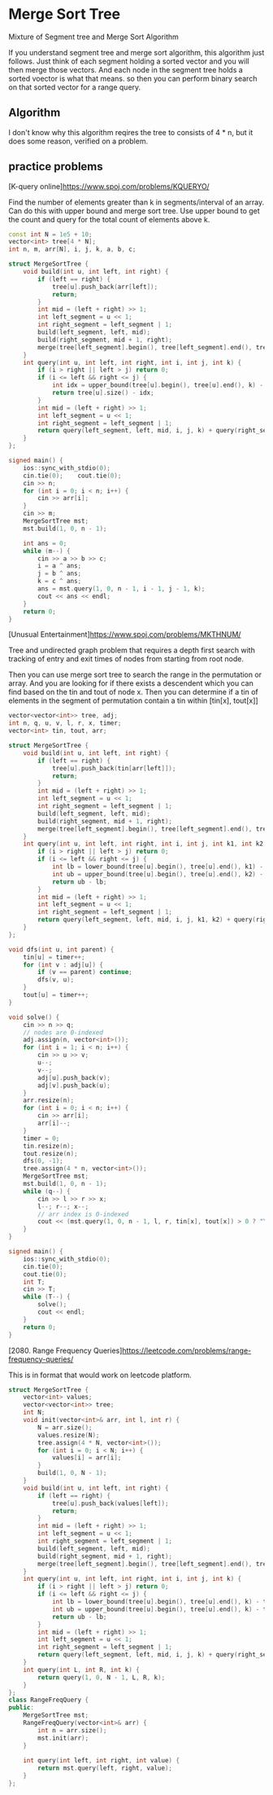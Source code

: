 # Merge Sort Tree

Mixture of Segment tree and Merge Sort Algorithm 

If you understand segment tree and merge sort algorithm, this algorithm just follows.  Just think of each segment holding a sorted vector and you will then merge those vectors.  And each node in the segment tree holds a sorted voector is what that means.  so then you can perform binary search on that sorted vector for a range query. 

## Algorithm

I don't know why this algorithm reqires the tree to consists of 4 * n, but it does some reason, verified on a problem.

## practice problems

[K-query online]<https://www.spoj.com/problems/KQUERYO/>

Find the number of elements greater than k in segments/interval of an array.  Can do this with upper bound and merge sort tree.  Use upper bound to get the count and query for the total count of elements above k.

```cpp
const int N = 1e5 + 10;
vector<int> tree[4 * N]; 
int n, m, arr[N], i, j, k, a, b, c;

struct MergeSortTree {
    void build(int u, int left, int right) {
        if (left == right) {
            tree[u].push_back(arr[left]);
            return;
        }
        int mid = (left + right) >> 1;
        int left_segment = u << 1;
        int right_segment = left_segment | 1;
        build(left_segment, left, mid);
        build(right_segment, mid + 1, right);
        merge(tree[left_segment].begin(), tree[left_segment].end(), tree[right_segment].begin(), tree[right_segment].end(), back_inserter(tree[u]));
    }
    int query(int u, int left, int right, int i, int j, int k) {
        if (i > right || left > j) return 0;
        if (i <= left && right <= j) {
            int idx = upper_bound(tree[u].begin(), tree[u].end(), k) - tree[u].begin();
            return tree[u].size() - idx;
        }
        int mid = (left + right) >> 1;
        int left_segment = u << 1;
        int right_segment = left_segment | 1;
        return query(left_segment, left, mid, i, j, k) + query(right_segment, mid + 1, right, i, j, k);
    }
};

signed main() {
    ios::sync_with_stdio(0);
    cin.tie(0);    cout.tie(0);
    cin >> n;
    for (int i = 0; i < n; i++) {
        cin >> arr[i];
    }
    cin >> m;
    MergeSortTree mst;
    mst.build(1, 0, n - 1);

    int ans = 0;
    while (m--) {
        cin >> a >> b >> c;
        i = a ^ ans;
        j = b ^ ans;
        k = c ^ ans;
        ans = mst.query(1, 0, n - 1, i - 1, j - 1, k);
        cout << ans << endl;
    }
    return 0;
}
```

[Unusual Entertainment]<https://www.spoj.com/problems/MKTHNUM/>

Tree and undirected graph problem that requires a depth first search with tracking of entry and exit times of nodes from starting from root node.  

Then you can use merge sort tree to search the range in the permutation or array.  And you are looking for if there exists a descendent which you can find based on the tin and tout of node x.  Then you can determine if a tin of elements in the segment of permutation contain a tin within [tin[x], tout[x]]

```cpp
vector<vector<int>> tree, adj;
int n, q, u, v, l, r, x, timer;
vector<int> tin, tout, arr;

struct MergeSortTree {
    void build(int u, int left, int right) {
        if (left == right) {
            tree[u].push_back(tin[arr[left]]);
            return;
        }
        int mid = (left + right) >> 1;
        int left_segment = u << 1;
        int right_segment = left_segment | 1;
        build(left_segment, left, mid);
        build(right_segment, mid + 1, right);
        merge(tree[left_segment].begin(), tree[left_segment].end(), tree[right_segment].begin(), tree[right_segment].end(), back_inserter(tree[u]));
    }
    int query(int u, int left, int right, int i, int j, int k1, int k2) {
        if (i > right || left > j) return 0;
        if (i <= left && right <= j) {
            int lb = lower_bound(tree[u].begin(), tree[u].end(), k1) - tree[u].begin();
            int ub = upper_bound(tree[u].begin(), tree[u].end(), k2) - tree[u].begin();
            return ub - lb;
        }
        int mid = (left + right) >> 1;
        int left_segment = u << 1;
        int right_segment = left_segment | 1;
        return query(left_segment, left, mid, i, j, k1, k2) + query(right_segment, mid + 1, right, i, j, k1, k2);
    }
};

void dfs(int u, int parent) {
    tin[u] = timer++;
    for (int v : adj[u]) {
        if (v == parent) continue;
        dfs(v, u);
    }
    tout[u] = timer++;
}

void solve() {
    cin >> n >> q;
    // nodes are 0-indexed
    adj.assign(n, vector<int>());
    for (int i = 1; i < n; i++) {
        cin >> u >> v;
        u--;
        v--;
        adj[u].push_back(v);
        adj[v].push_back(u);
    }
    arr.resize(n);
    for (int i = 0; i < n; i++) {
        cin >> arr[i];
        arr[i]--;
    }
    timer = 0;
    tin.resize(n);
    tout.resize(n);
    dfs(0, -1);
    tree.assign(4 * n, vector<int>());
    MergeSortTree mst;
    mst.build(1, 0, n - 1);
    while (q--) {
        cin >> l >> r >> x;
        l--; r--; x--;
        // arr index is 0-indexed
        cout << (mst.query(1, 0, n - 1, l, r, tin[x], tout[x]) > 0 ? "YES" : "NO") << endl;
    }
}

signed main() {
    ios::sync_with_stdio(0);
    cin.tie(0);    
    cout.tie(0);
    int T;
    cin >> T;
    while (T--) {
        solve();
        cout << endl;
    }
    return 0;
}
```

[2080. Range Frequency Queries]<https://leetcode.com/problems/range-frequency-queries/>

This is in format that would work on leetcode platform.

```cpp
struct MergeSortTree {
    vector<int> values;
    vector<vector<int>> tree;
    int N;
    void init(vector<int>& arr, int l, int r) {
        N = arr.size();
        values.resize(N);
        tree.assign(4 * N, vector<int>());
        for (int i = 0; i < N; i++) {
            values[i] = arr[i];
        }
        build(1, 0, N - 1);
    }
    void build(int u, int left, int right) {
        if (left == right) {
            tree[u].push_back(values[left]);
            return;
        }
        int mid = (left + right) >> 1;
        int left_segment = u << 1;
        int right_segment = left_segment | 1;
        build(left_segment, left, mid);
        build(right_segment, mid + 1, right);
        merge(tree[left_segment].begin(), tree[left_segment].end(), tree[right_segment].begin(), tree[right_segment].end(), back_inserter(tree[u]));
    }
    int query(int u, int left, int right, int i, int j, int k) {
        if (i > right || left > j) return 0;
        if (i <= left && right <= j) {
            int lb = lower_bound(tree[u].begin(), tree[u].end(), k) - tree[u].begin();
            int ub = upper_bound(tree[u].begin(), tree[u].end(), k) - tree[u].begin();
            return ub - lb;
        }
        int mid = (left + right) >> 1;
        int left_segment = u << 1;
        int right_segment = left_segment | 1;
        return query(left_segment, left, mid, i, j, k) + query(right_segment, mid + 1, right, i, j, k);
    }
    int query(int L, int R, int k) {
        return query(1, 0, N - 1, L, R, k);
    }
};
class RangeFreqQuery {
public:
    MergeSortTree mst;
    RangeFreqQuery(vector<int>& arr) {
        int n = arr.size();
        mst.init(arr);
    }
    
    int query(int left, int right, int value) {
        return mst.query(left, right, value);
    }
};
```